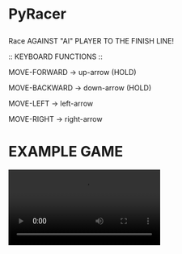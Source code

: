 <h1>

PyRacer

</h1>


<p>

Race AGAINST "AI" PLAYER TO THE FINISH LINE!

:: KEYBOARD FUNCTIONS ::

MOVE-FORWARD -> up-arrow (HOLD)

MOVE-BACKWARD -> down-arrow (HOLD)

MOVE-LEFT -> left-arrow

MOVE-RIGHT -> right-arrow

</p>

<h1>
EXAMPLE GAME
</h1>


![PYTHON RACER](https://user-images.githubusercontent.com/70411835/163702254-d393507b-37bd-4d35-8438-ab61370354be.mov)


